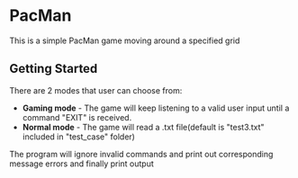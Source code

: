 # PacMan
This is a simple PacMan game moving around a specified grid

## Getting Started

There are 2 modes that user can choose from:
* **Gaming mode** - The game will keep listening to a valid user input until a command "EXIT" is received.
* **Normal mode** - The game will read a .txt file(default is "test3.txt" included in "test_case" folder)

The program will ignore invalid commands and print out corresponding message errors and finally print output

